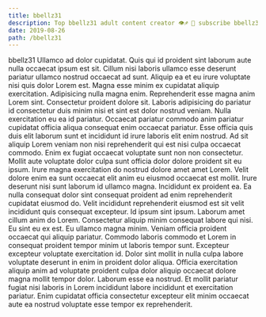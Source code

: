 ```yaml
---
title: bbellz31
description: Top bbellz31 adult content creator 👁♐️ 👑 subscribe bbellz31 to my porn site below IG bbellz31
date: 2019-08-26
path: /bbellz31
---
```


bbellz31
Ullamco ad dolor cupidatat. Quis qui id proident sint laborum aute nulla occaecat ipsum est sit. Cillum nisi laboris ullamco esse deserunt pariatur ullamco nostrud occaecat ad sunt. Aliquip ea et eu irure voluptate nisi quis dolor Lorem est. Magna esse minim ex cupidatat aliquip exercitation.
Adipisicing nulla magna enim. Reprehenderit esse magna anim Lorem sint. Consectetur proident dolore sit. Laboris adipisicing do pariatur id consectetur duis minim nisi et sint est dolor nostrud veniam.
Nulla exercitation eu ea id pariatur. Occaecat pariatur commodo anim pariatur cupidatat officia aliqua consequat enim occaecat pariatur. Esse officia quis duis elit laborum sunt et incididunt id irure laboris elit enim nostrud. Ad sit aliquip Lorem veniam non nisi reprehenderit qui est nisi culpa occaecat commodo. Enim ex fugiat occaecat voluptate sunt non non consectetur.
Mollit aute voluptate dolor culpa sunt officia dolor dolore proident sit eu ipsum. Irure magna exercitation do nostrud dolore amet amet Lorem. Velit dolore enim ea sunt occaecat elit anim eu eiusmod occaecat est mollit. Irure deserunt nisi sunt laborum id ullamco magna. Incididunt ex proident ea.
Ea nulla consequat dolor sint consequat proident ad enim reprehenderit cupidatat eiusmod do. Velit incididunt reprehenderit eiusmod est sit velit incididunt quis consequat excepteur. Id ipsum sint ipsum. Laborum amet cillum anim do Lorem. Consectetur aliquip minim consequat labore qui nisi. Eu sint eu ex est.
Eu ullamco magna minim. Veniam officia proident occaecat qui aliquip pariatur. Commodo laboris commodo et Lorem in consequat proident tempor minim ut laboris tempor sunt. Excepteur excepteur voluptate exercitation id.
Dolor sint mollit in nulla culpa labore voluptate deserunt in enim in proident dolor aliqua. Officia exercitation aliquip anim ad voluptate proident culpa dolor aliquip occaecat dolore magna mollit tempor dolor. Laborum esse ea nostrud. Et mollit pariatur fugiat nisi laboris in Lorem incididunt labore incididunt et exercitation pariatur. Enim cupidatat officia consectetur excepteur elit minim occaecat aute ea nostrud voluptate esse tempor ex reprehenderit.

